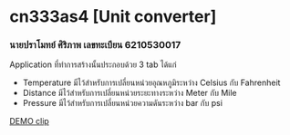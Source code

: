 # cn333as4 [Unit converter]
### นายปราโมทย์ ศิริภาพ เลขทะเบียน 6210530017
Application ที่ทำการสร้างนั้นประกอบด้วย 3 tab ได้แก่   
 - Temperature มีไว้สำหรับการเปลี่ยนหน่วยอุณหภูมิระหว่าง Celsius กับ Fahrenheit   
 - Distance มีไว้สำหรับการเปลี่ยนหน่วยระยะทางระหว่าง Meter กับ Mile   
 - Pressure มีไว้สำหรับการเปลี่ยนหน่วยความดันระหว่าง bar กับ psi   

[DEMO clip](https://youtu.be/qUckn0tQXFY)
